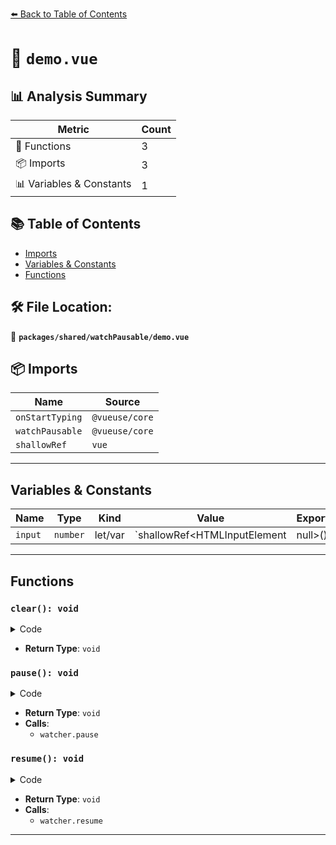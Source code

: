 [⬅️ Back to Table of Contents](../../../index.md)

# 📄 `demo.vue`

## 📊 Analysis Summary

| Metric | Count |
|--------|-------|
| 🔧 Functions | 3 |
| 📦 Imports | 3 |
| 📊 Variables & Constants | 1 |

## 📚 Table of Contents

- [Imports](#imports)
- [Variables & Constants](#variables-constants)
- [Functions](#functions)

## 🛠️ File Location:
📂 **`packages/shared/watchPausable/demo.vue`**

## 📦 Imports

| Name | Source |
|------|--------|
| `onStartTyping` | `@vueuse/core` |
| `watchPausable` | `@vueuse/core` |
| `shallowRef` | `vue` |


---

## Variables & Constants

| Name | Type | Kind | Value | Exported |
|------|------|------|-------|----------|
| `input` | `number` | let/var | `shallowRef<HTMLInputElement | null>()` | ✗ |


---

## Functions

### `clear(): void`

<details><summary>Code</summary>

```ts
function clear() {
  log.value = ''
}
```
</details>

- **Return Type**: `void`
### `pause(): void`

<details><summary>Code</summary>

```ts
function pause() {
  log.value += 'Paused\n'
  watcher.pause()
}
```
</details>

- **Return Type**: `void`
- **Calls**:
  - `watcher.pause`
### `resume(): void`

<details><summary>Code</summary>

```ts
function resume() {
  log.value += 'Resumed\n'
  watcher.resume()
}
```
</details>

- **Return Type**: `void`
- **Calls**:
  - `watcher.resume`

---